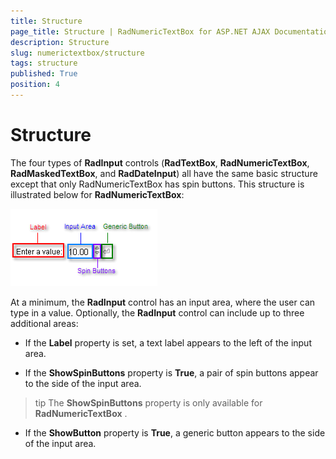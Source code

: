 ```yaml
---
title: Structure
page_title: Structure | RadNumericTextBox for ASP.NET AJAX Documentation
description: Structure
slug: numerictextbox/structure
tags: structure
published: True
position: 4
---
```


# Structure



The four types of **RadInput** controls (**RadTextBox**, **RadNumericTextBox**, **RadMaskedTextBox**, and **RadDateInput**) all have the same basic structure except that only RadNumericTextBox has spin buttons. This structure is illustrated below for **RadNumericTextBox**:

![Structure](images/Structure.png)

At a minimum, the **RadInput** control has an input area, where the user can type in a value. Optionally, the **RadInput** control can include up to three additional areas:

* If the **Label** property is set, a text label appears to the left of the input area.

* If the **ShowSpinButtons** property is **True**, a pair of spin buttons appear to the side of the input area.

>tip The **ShowSpinButtons** property is only available for **RadNumericTextBox** .
>


* If the **ShowButton** property is **True**, a generic button appears to the side of the input area.

